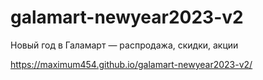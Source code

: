 # galamart-newyear2023-v2
Новый год в Галамарт — распродажа, скидки, акции


https://maximum454.github.io/galamart-newyear2023-v2/